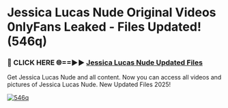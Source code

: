 # Jessica Lucas Nude Original Videos 0nlyFans Leaked - Files Updated! (546q)

<h3>🔴 CLICK HERE 🌐==►► <a href="https://tinyurl.com/yrmya6cz" rel="nofollow">Jessica Lucas Nude Updated Files</a></h3>

Get Jessica Lucas Nude and all content. Now you can access all videos and pictures of Jessica Lucas Nude. New Updated Files 2025!

[![546q](https://i.imgur.com/FMdXYCs.gif)](https://tinyurl.com/yrmya6cz)
